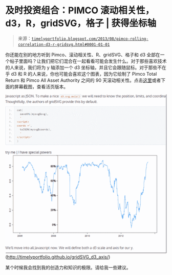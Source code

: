 <!--yml

类别：未分类

日期：2024-05-18 14:58:13

-->

# 及时投资组合：PIMCO 滚动相关性，d3，R，gridSVG，格子 | 获得坐标轴

> 来源：[`timelyportfolio.blogspot.com/2013/08/pimco-rolling-correlation-d3-r-gridsvg.html#0001-01-01`](http://timelyportfolio.blogspot.com/2013/08/pimco-rolling-correlation-d3-r-gridsvg.html#0001-01-01)

你还能在别的地方听到 Pimco、滚动相关性、R、gridSVG、格子和 d3 全部在一个帖子里面吗？让我们把它们混合在一起看看可能会发生什么。对于那些喜欢技术的人来说，我们将为 y 轴添加一个 d3 坐标轴，并且它会跟随鼠标。对于那些不在乎 d3 和 R 的人来说，你也可能会喜欢这个图表，因为它绘制了 Pimco Total Return 和 Pimco All Asset Authority 之间的 90 天滚动相关性。点击[这里](http://timelyportfolio.github.io/gridSVG_d3_axis/)或者下面的屏幕截图，查看活页版本。

![图像](img/ead3eef4ed35dd563731665dd4a67cf3.png "图像")(http://timelyportfolio.github.io/gridSVG_d3_axis/)

某个时候我会找到我的创造力和知识的极限。请给我一些建议。
